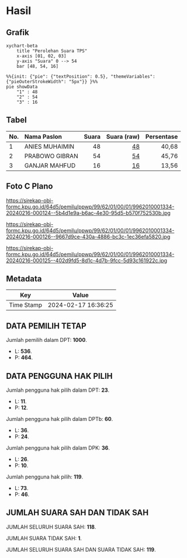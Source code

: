 # Hasil

## Grafik

```mermaid
xychart-beta
    title "Perolehan Suara TPS"
    x-axis [01, 02, 03]
    y-axis "Suara" 0 --> 54
    bar [48, 54, 16]
```

```mermaid
%%{init: {"pie": {"textPosition": 0.5}, "themeVariables": {"pieOuterStrokeWidth": "5px"}} }%%
pie showData
    "1" : 48
    "2" : 54
    "3" : 16
```

## Tabel

| No. | Nama Paslon    | Suara | Suara (raw) | Persentase |
|:--- |:-------------- | -----:| -----------:| ----------:|
| 1   | ANIES MUHAIMIN | 48    | [48][p-1]   | 40,68      |
| 2   | PRABOWO GIBRAN | 54    | [54][p-2]   | 45,76      |
| 3   | GANJAR MAHFUD  | 16    | [16][p-3]   | 13,56      |


[p-1]: https://github.com/gigit-pemilu/pemilu-2024-99-luar-negeri/blob/main/pilpres/hitung-suara/sub/99-luar-negeri/sub/62-kuala-lumpur-malaysia/sub/01-kuala-lumpur-malaysia/sub/0001-kuala-lumpur-malaysia/sub/334-tps-021/sub/paslon-1.txt
[p-2]: https://github.com/gigit-pemilu/pemilu-2024-99-luar-negeri/blob/main/pilpres/hitung-suara/sub/99-luar-negeri/sub/62-kuala-lumpur-malaysia/sub/01-kuala-lumpur-malaysia/sub/0001-kuala-lumpur-malaysia/sub/334-tps-021/sub/paslon-2.txt
[p-3]: https://github.com/gigit-pemilu/pemilu-2024-99-luar-negeri/blob/main/pilpres/hitung-suara/sub/99-luar-negeri/sub/62-kuala-lumpur-malaysia/sub/01-kuala-lumpur-malaysia/sub/0001-kuala-lumpur-malaysia/sub/334-tps-021/sub/paslon-3.txt

## Foto C Plano

https://sirekap-obj-formc.kpu.go.id/64d5/pemilu/ppwp/99/62/01/00/01/9962010001334-20240216-000124--5b4d1e9a-b6ac-4e30-95d5-b570f752530b.jpg

https://sirekap-obj-formc.kpu.go.id/64d5/pemilu/ppwp/99/62/01/00/01/9962010001334-20240216-000126--9667d9ce-430a-4886-bc3c-1ec36efa5820.jpg

https://sirekap-obj-formc.kpu.go.id/64d5/pemilu/ppwp/99/62/01/00/01/9962010001334-20240216-000125--402d9fd5-8d1c-4d7b-9fcc-5d93c161922c.jpg


## Metadata

| Key        | Value               |
| ---------- | ------------------- |
| Time Stamp | 2024-02-17 16:36:25 |


## DATA PEMILIH TETAP

Jumlah pemilih dalam DPT: **1000**.
 * L: **536**.
 * P: **464**.

## DATA PENGGUNA HAK PILIH

Jumlah pengguna hak pilih dalam DPT: **23**.
 * L: **11**.
 * P: **12**.

Jumlah pengguna hak pilih dalam DPTb: **60**.
 * L: **36**.
 * P: **24**.

Jumlah pengguna hak pilih dalam DPK: **36**.
 * L: **26**.
 * P: **10**.

Jumlah pengguna hak pilih: **119**.
 * L: **73**.
 * P: **46**.

## JUMLAH SUARA SAH DAN TIDAK SAH

JUMLAH SELURUH SUARA SAH: **118**.

JUMLAH SUARA TIDAK SAH: **1**.

JUMLAH SELURUH SUARA SAH DAN SUARA TIDAK SAH: **119**.


